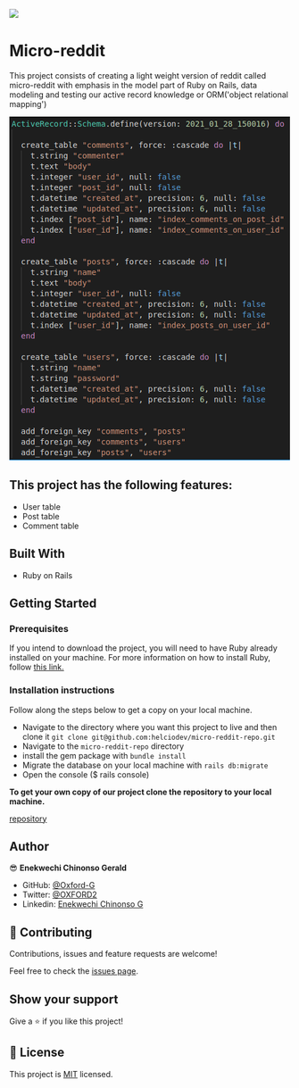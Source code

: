 ![](https://img.shields.io/badge/Microverse-blueviolet)


# Micro-reddit
This project consists of creating a light weight version of reddit called micro-reddit with emphasis in the model part of Ruby on Rails, data modeling and testing our active record knowledge or ORM('object relational mapping')

![Schema layout](app/assets/images/schema.png)

## This project has the following features:

- User table
- Post table
- Comment table

## Built With

- Ruby on Rails

## Getting Started

### Prerequisites

If you intend to download the project, you will need to have Ruby already installed on your machine. For more information on how to install Ruby, follow [this link.](https://www.ruby-lang.org/en/downloads/)

### Installation instructions

Follow along the steps below to get a copy on your local machine.

- Navigate to the directory where you want this project to live and then clone it `git clone git@github.com:helciodev/micro-reddit-repo.git`
- Navigate to the `micro-reddit-repo` directory
- install the gem package with `bundle install`
- Migrate the database on your local machine with `rails db:migrate`
- Open the console ($ rails console)

**To get your own copy of our project clone the repository to your local machine.**

[repository](https://github.com/Oxford-G/micro-reddit.git)

## Author

😎 **Enekwechi Chinonso Gerald**

- GitHub: [@Oxford-G](https://github.com/Oxford-G)
- Twitter: [@OXFORD2](https://twitter.com/OXFOXD2)
- Linkedin: [Enekwechi Chinonso G](https://www.linkedin.com/in/chinonso-enekwechi)

## 🤝 Contributing

Contributions, issues and feature requests are welcome!

Feel free to check the [issues page](https://github.com/Oxford-G/micro-reddit/issues).

## Show your support

Give a ⭐️ if you like this project!


## 📝 License

This project is [MIT](./LICENSE) licensed.
